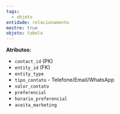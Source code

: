 ```yaml
---
tags:
  - objeto
entidade: relacionamento
mestre: true
objeto: tabela
---
```

**Atributos:**

- `contact_id` (PK)
- `entity_id` (FK)
- `entity_type`
- `tipo_contato` - Telefone/Email/WhatsApp
- `valor_contato`
- `preferencial`
- `horario_preferencial`
- `aceita_marketing`